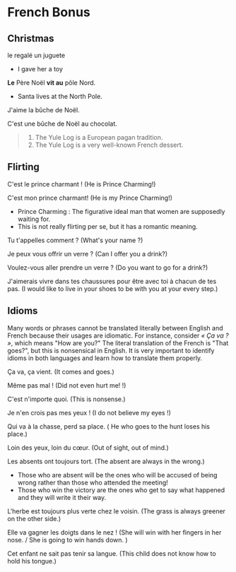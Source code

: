 # French Bonus

## Christmas

le regalé un juguete

* I gave her a toy

**Le** Père Noël **vit au** pôle Nord.

* Santa lives at the North Pole.

J'aime la bûche de Noël.

C'est une bûche de Noël au chocolat.

> 1. The Yule Log is a European pagan tradition.
> 2. The Yule Log is a very well-known French dessert.

## Flirting

C'est le prince charmant ! \(He is Prince Charming!\)

C'est mon prince charmant! \(He is my Prince Charming!\)

* Prince Charming : The figurative ideal man that women are supposedly waiting for.
* This is not really flirting per se, but it has a romantic meaning.

Tu t'appelles comment ? \(What's your name ?\)

Je peux vous offrir un verre ? \(Can I offer you a drink?\)

Voulez-vous aller prendre un verre ? \(Do you want to go for a drink?\)

J'aimerais vivre dans tes chaussures pour être avec toi à chacun de tes pas. \(I would like to live in your shoes to be with you at your every step.\)

## Idioms

Many words or phrases cannot be translated literally between English and French because their usages are idiomatic. For instance, consider _« Ça va ? »_, which means "How are you?" The literal translation of the French is "That goes?", but this is nonsensical in English. It is very important to identify idioms in both languages and learn how to translate them properly.

Ça va, ça vient. \(It comes and goes.\)

Même pas mal ! \(Did not even hurt me! !\)

C'est n'importe quoi. \(This is nonsense.\)

Je n'en crois pas mes yeux ! \(I do not believe my eyes !\)

Qui va à la chasse, perd sa place. \( He who goes to the hunt loses his place.\)

Loin des yeux, loin du cœur. \(Out of sight, out of mind.\)

Les absents ont toujours tort. \(The absent are always in the wrong.\)

* Those who are absent will be the ones who will be accused of being wrong rather than those who attended the meeting!
* Those who win the victory are the ones who get to say what happened and they will write it their way.

L'herbe est toujours plus verte chez le voisin. \(The grass is always greener on the other side.\)

Elle va gagner les doigts dans le nez ! \(She will win with her fingers in her nose. / She is going to win hands down. \)

Cet enfant ne sait pas tenir sa langue. \(This child does not know how to hold his tongue.\)

